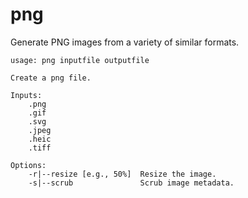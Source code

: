 # png

Generate PNG images from a variety of similar formats.

```
usage: png inputfile outputfile

Create a png file.

Inputs:
    .png
    .gif
    .svg
    .jpeg
    .heic
    .tiff

Options:
    -r|--resize [e.g., 50%]  Resize the image.
    -s|--scrub               Scrub image metadata.

```


